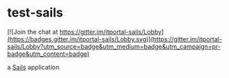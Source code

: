 # test-sails

[![Join the chat at https://gitter.im/itportal-sails/Lobby](https://badges.gitter.im/itportal-sails/Lobby.svg)](https://gitter.im/itportal-sails/Lobby?utm_source=badge&utm_medium=badge&utm_campaign=pr-badge&utm_content=badge)

a [Sails](http://sailsjs.org) application
